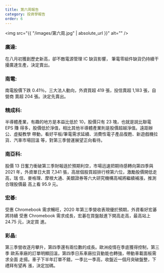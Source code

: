```yaml
---
title: 第六周報告
category: 投資學報告
order: 6
---
```


<span class="image fit"><img src="{{ "/images/第六周.jpg" | absolute_url }}" alt="" /></span>

### 廣達:

在八月初獲創歷史新高，卻不敵電源管理 IC 缺貨影響， 筆電零組件缺貨仍持續干
擾廣達生產，決定賣出。

### 南電:

南電股價下跌 0.41％，三大法人動向，外資買超 419 張，投信賣超 1,183 張，自營商
賣超 204 張。決定先賣出。

### 精成科:

半導體產業，有趣的地方是本益比低於 10，股價只有 23 塊，也就是說比聯電 EPS 賺
得多，股價低於淨值，相比其他半導體產業則是股價超越淨值。遠距辦公、虛擬教學
帶動，看好平板/筆電需求延續、消費性電子產品復甦、新遊戲機拉貨、汽車市場回溫
等，對第三季營運展望正向看待。

### 南亞科:

股價 13 日奮力衝破第三季財報遜於預期利空，市場迅速把期待感轉向第四季與 2021
年，外資單日大買 7,341 張，高居個股買超排行榜第六位，激勵股價開低走高，瑞
信、麥格理、摩根大通、美銀證券等六大研究機構高喊將繼續補漲，推測合理股價最
高上看 95.9 元。

### 宏碁:

受惠 Chromebook 需求暢旺，2020 年第三季營收表現優於預期，外資看好宏碁將持續
受惠 Chromebook 需求成長，宏碁在買盤敲進下開高走高，最高站上 24.75 元，決定買
進。

### 彩晶:

第三季營收逐月攀升，第四季還有兩位數的成長。歐洲疫情在季底獲得控制，第三季
歐系車廠的訂單明顯回溫，第四季日系車廠拉貨動能也轉強，帶動車載面板需求全面
走揚。車子下半年訂單不錯，一季比一季高，收盤近一個月突破盤整，下禮拜有望再
漲，決定加碼。
